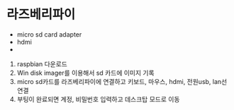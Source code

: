 
# 라즈베리파이

 - micro sd card adapter
 - hdmi
 - 
 
1. raspbian 다운로드
2. Win disk imager를 이용해서 sd 카드에 이미지 기록
3. micro sd카드를 라즈베리파이에 연결하고 키보드, 마우스, hdmi, 전원usb, lan선 연결
4. 부팅이 완료되면 계정, 비밀번호 입력하고 데스크탑 모드로 이동
